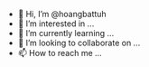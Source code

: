 - 👋 Hi, I’m @hoangbattuh
- 👀 I’m interested in ...
- 🌱 I’m currently learning ...
- 💞️ I’m looking to collaborate on ...
- 📫 How to reach me ...

<!---
hoangbattuh/hoangbattuh is a ✨ special ✨ repository because its `README.md` (this file) appears on your GitHub profile.
You can click the Preview link to take a look at your changes.
--->
